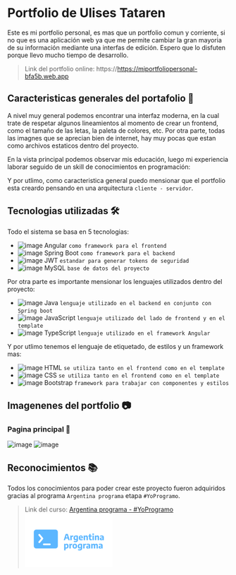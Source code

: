 # Portfolio de Ulises Tataren

Este es mi portfolio personal, es mas que un portfolio comun y corriente, si no que es una aplicación web ya que me permite cambiar la gran mayoria de su información mediante una interfas de edición. Espero que lo disfuten porque llevo mucho tiempo de desarrollo.

> Link del portfolio online: https://https://miportfoliopersonal-bfa5b.web.app
## Caracteristicas generales del portafolio 🧐
A nivel muy general podemos encontrar una interfaz moderna, en la cual trate de respetar algunos lineamientos al momento de crear un frontend, como el tamaño de las letas, la paleta de colores, etc. Por otra parte, todas las imagnes que se aprecian bien de internet, hay muy pocas que estan como archivos estaticos dentro del proyecto.

En la vista principal podemos observar mis educación, luego mi experiencia laborar seguido de un skill de conocimientos en programación:

Y por utlimo, como caracteristica general puedo mensionar que el portfolio esta creardo pensando en una arquitectura `cliente - servidor`.

## Tecnologias utilizadas 🛠
Todo el sistema se basa en 5 tecnologias:

 - ![image](https://img.icons8.com/color/25/undefined/angularjs.png) Angular `como framework para el frontend` 
 - ![image](https://img.icons8.com/color/25/undefined/spring-logo.png) Spring Boot `como framework para el backend`
 - ![image](https://img.icons8.com/color/25/undefined/java-web-token.png) JWT `estandar para generar tokens de seguridad`
 - ![image](https://img.icons8.com/color/25/undefined/mysql-logo.png) MySQL `base de datos del proyecto`

Por otra parte es importante mensionar los lenguajes utilizados dentro del proyecto:

  - ![image](https://img.icons8.com/color/25/undefined/java-coffee-cup-logo--v1.png) Java `lenguaje utilizado en el backend en conjunto con Spring boot`
  - ![image](https://img.icons8.com/color/25/undefined/javascript--v1.png) JavaScript `lenguaje utilizado del lado de frontend y en el template`
  - ![image](https://img.icons8.com/color/25/undefined/typescript.png) TypeScript `lenguaje utilizado en el framework Angular`

Y por utlimo tenemos el lenguaje de etiquetado, de estilos y un framework mas: 
  - ![image](https://img.icons8.com/color/25/undefined/html-5--v1.png) HTML `se utiliza tanto en el frontend como en el template`
  - ![image](https://img.icons8.com/color/25/undefined/css3.png) CSS `se utiliza tanto en el frontend como en el template`
  - ![image](https://img.icons8.com/color/25/undefined/bootstrap.png) Bootstrap `framework para trabajar con componentes y estilos`

## Imagenenes del portfolio 📷

### Pagina principal 📄
![image](https://pbs.twimg.com/media/FbiRCA4WQAAhuAO?format=jpg&name=small)
![image](https://github.com/Ulises-T/PORTAFOLIO-ARG-PROG/blob/master/FrontEnd/img/captura%20proyecto%201.jpg?raw=true)


## Reconocimientos 📚
Todos los conocimientos para poder crear este proyecto fueron adquiridos gracias al programa `Argentina programa` etapa `#YoProgramo`.
> Link del curso: [Argentina programa - #YoProgramo](https://www.argentina.gob.ar/produccion/transformacion-digital-y-economia-del-conocimiento/argentina-programa)
![image](https://github.com/Uciel89/Portfolio/blob/main/images/Ap_log.png)

